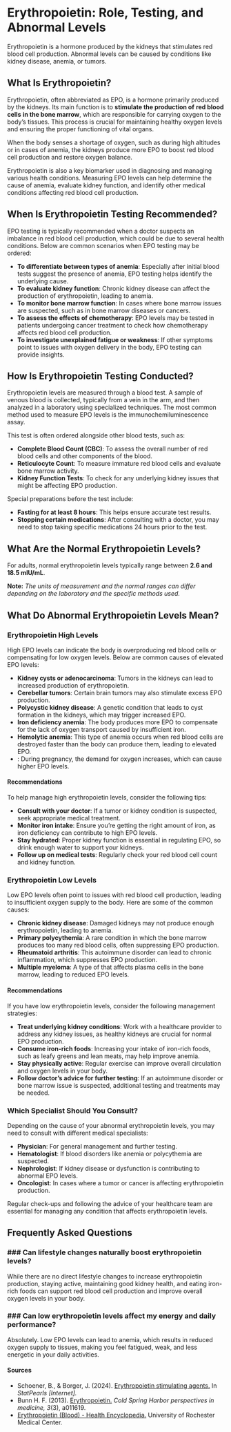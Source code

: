 # Erythropoietin: Role, Testing, and Abnormal Levels

Erythropoietin is a hormone produced by the kidneys that stimulates red blood cell production. Abnormal levels can be caused by conditions like kidney disease, anemia, or tumors.

## What Is Erythropoietin?

Erythropoietin, often abbreviated as EPO, is a hormone primarily produced by the kidneys. Its main function is to **stimulate the production of** **red blood cells** **in the bone marrow**, which are responsible for carrying oxygen to the body’s tissues. This process is crucial for maintaining healthy oxygen levels and ensuring the proper functioning of vital organs.

When the body senses a shortage of oxygen, such as during high altitudes or in cases of anemia, the kidneys produce more EPO to boost red blood cell production and restore oxygen balance.

Erythropoietin is also a key biomarker used in diagnosing and managing various health conditions. Measuring EPO levels can help determine the cause of anemia, evaluate kidney function, and identify other medical conditions affecting red blood cell production.

## When Is Erythropoietin Testing Recommended?

EPO testing is typically recommended when a doctor suspects an imbalance in red blood cell production, which could be due to several health conditions. Below are common scenarios when EPO testing may be ordered:

- **To differentiate between types of anemia**: Especially after initial blood tests suggest the presence of anemia, EPO testing helps identify the underlying cause.
- **To evaluate kidney function**: Chronic kidney disease can affect the production of erythropoietin, leading to anemia.
- **To monitor bone marrow function**: In cases where bone marrow issues are suspected, such as in bone marrow diseases or cancers.
- **To assess the effects of chemotherapy**: EPO levels may be tested in patients undergoing cancer treatment to check how chemotherapy affects red blood cell production.
- **To investigate unexplained fatigue or weakness**: If other symptoms point to issues with oxygen delivery in the body, EPO testing can provide insights.

## How Is Erythropoietin Testing Conducted?

Erythropoietin levels are measured through a blood test. A sample of venous blood is collected, typically from a vein in the arm, and then analyzed in a laboratory using specialized techniques. The most common method used to measure EPO levels is the immunochemiluminescence assay.

This test is often ordered alongside other blood tests, such as:

- **Complete Blood Count (CBC)**: To assess the overall number of red blood cells and other components of the blood.
- **Reticulocyte Count**: To measure immature red blood cells and evaluate bone marrow activity.
- **Kidney Function Tests**: To check for any underlying kidney issues that might be affecting EPO production.

Special preparations before the test include:

- **Fasting for at least 8 hours**: This helps ensure accurate test results.
- **Stopping certain medications**: After consulting with a doctor, you may need to stop taking specific medications 24 hours prior to the test.

## What Are the Normal Erythropoietin Levels?

For adults, normal erythropoietin levels typically range between **2.6 and 18.5 mlU/mL**.

**Note:** _The units of measurement and the normal ranges can differ depending on the laboratory and the specific methods used._

## What Do Abnormal Erythropoietin Levels Mean?

### Erythropoietin High Levels

High EPO levels can indicate the body is overproducing red blood cells or compensating for low oxygen levels. Below are common causes of elevated EPO levels:

- **Kidney cysts or adenocarcinoma**: Tumors in the kidneys can lead to increased production of erythropoietin.
- **Cerebellar tumors**: Certain brain tumors may also stimulate excess EPO production.
- **Polycystic kidney disease**: A genetic condition that leads to cyst formation in the kidneys, which may trigger increased EPO.
- **Iron deficiency anemia**: The body produces more EPO to compensate for the lack of oxygen transport caused by insufficient iron.
- **Hemolytic anemia**: This type of anemia occurs when red blood cells are destroyed faster than the body can produce them, leading to elevated EPO.
- : During pregnancy, the demand for oxygen increases, which can cause higher EPO levels.

#### Recommendations

To help manage high erythropoietin levels, consider the following tips:

- **Consult with your doctor**: If a tumor or kidney condition is suspected, seek appropriate medical treatment.
- **Monitor iron intake**: Ensure you’re getting the right amount of iron, as iron deficiency can contribute to high EPO levels.
- **Stay hydrated**: Proper kidney function is essential in regulating EPO, so drink enough water to support your kidneys.
- **Follow up on medical tests**: Regularly check your red blood cell count and kidney function.

### Erythropoietin Low Levels

Low EPO levels often point to issues with red blood cell production, leading to insufficient oxygen supply to the body. Here are some of the common causes:

- **Chronic kidney disease**: Damaged kidneys may not produce enough erythropoietin, leading to anemia.
- **Primary polycythemia**: A rare condition in which the bone marrow produces too many red blood cells, often suppressing EPO production.
- **Rheumatoid arthritis**: This autoimmune disorder can lead to chronic inflammation, which suppresses EPO production.
- **Multiple myeloma**: A type of  that affects plasma cells in the bone marrow, leading to reduced EPO levels.

#### Recommendations

If you have low erythropoietin levels, consider the following management strategies:

- **Treat underlying kidney conditions**: Work with a healthcare provider to address any kidney issues, as healthy kidneys are crucial for normal EPO production.
- **Consume iron-rich foods**: Increasing your intake of iron-rich foods, such as leafy greens and lean meats, may help improve anemia.
- **Stay physically active**: Regular exercise can improve overall circulation and oxygen levels in your body.
- **Follow doctor’s advice for further testing**: If an autoimmune disorder or bone marrow issue is suspected, additional testing and treatments may be needed.

### Which Specialist Should You Consult?

Depending on the cause of your abnormal erythropoietin levels, you may need to consult with different medical specialists:

- **Physician**: For general management and further testing.
- **Hematologist**: If blood disorders like anemia or polycythemia are suspected.
- **Nephrologist**: If kidney disease or dysfunction is contributing to abnormal EPO levels.
- **Oncologist**: In cases where a tumor or cancer is affecting erythropoietin production.

Regular check-ups and following the advice of your healthcare team are essential for managing any condition that affects erythropoietin levels.

## Frequently Asked Questions

### \#\#\# Can lifestyle changes naturally boost erythropoietin levels?

While there are no direct lifestyle changes to increase erythropoietin production, staying active, maintaining good kidney health, and eating iron-rich foods can support red blood cell production and improve overall oxygen levels in your body.

### \#\#\# Can low erythropoietin levels affect my energy and daily performance?

Absolutely. Low EPO levels can lead to anemia, which results in reduced oxygen supply to tissues, making you feel fatigued, weak, and less energetic in your daily activities.

 #### Sources

- Schoener, B., & Borger, J. (2024). [Erythropoietin stimulating agents.](https://www.ncbi.nlm.nih.gov/books/NBK536997/) In _StatPearls \[Internet\]._
- Bunn H. F. (2013). [Erythropoietin.](https://pmc.ncbi.nlm.nih.gov/articles/PMC3579209/) _Cold Spring Harbor perspectives in medicine, 3_(3), a011619.
- [Erythropoietin (Blood) - Health Encyclopedia.](https://www.urmc.rochester.edu/encyclopedia/content.aspx?contenttypeid=167&contentid=erythropoietin_blood) University of Rochester Medical Center.